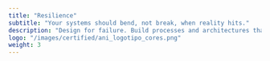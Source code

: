 ```yaml
---
title: "Resilience"
subtitle: "Your systems should bend, not break, when reality hits."
description: "Design for failure. Build processes and architectures that adapt, absorb shocks, and recover fast."
logo: "/images/certified/ani_logotipo_cores.png"
weight: 3
---
```

